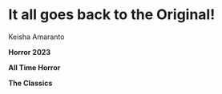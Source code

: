# It all goes back to the Original!
Keisha Amaranto

**Horror 2023**

**All Time Horror**

**The Classics**
